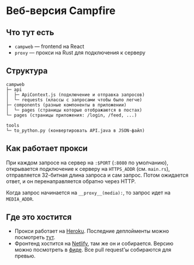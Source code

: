 # Веб-версия Campfire

## Что тут есть

* `campweb` — frontend на React
* `proxy` — прокси на Rust для подключения к серверу

## Структура

```tree
campweb
├─ api
│  ├─ ApiContext.js (подключение и отправка запросов)
│  └─ requests (классы с запросами чтобы было легче)
├─ components (разные компоненты в приложении)
│  └─ pages (страницы которые отображаются в постах)
└─ pages (страницы приложения: /login, /feed, ...)

tools
└─ to_python.py (конвертировать API.java в JSON-файл)
```

## Как работает прокси

При каждом запросе на сервер на `:$PORT` (`:8080`
по умолчанию), открывается подключение к серверу на
`HTTPS_ADDR` (см. `main.rs`), отправляется 32-битная
длина запроса и сам запрос. Потом ожидается ответ, и
он перенаправляется обратно через HTTP.

Когда запрос начинается на `__proxy__(media):`, то
запрос идет на `MEDIA_ADDR`.

## Где это хостится

* Прокси работает на [Heroku](https://heroku.com).
  Последние деплойменты можно посмотреть
  [тут](https://github.com/timas130/campweb/deployments/activity_log?environment=campweb-proxy).
* Фронтенд хостится на [Netlify](https://netlify.com),
  там же он и собирается. Версию можно посмотреть
  в [фиде](https://sit-campweb.netlify.app/feed).
  Все pull request'ы собираются для превью.
